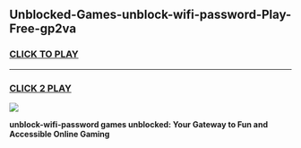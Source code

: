 
## Unblocked-Games-unblock-wifi-password-Play-Free-gp2va
<h3>
<a href="https://premium76.site?title=unblock-wifi-password&ref=18A1">CLICK TO PLAY</a></h3>
<hr>

<h3>
<a href="https://premium76.site?title=unblock-wifi-password&ref=18A1">CLICK 2 PLAY</a>
  
</h3>

<a href="https://premium76.site?title=unblock-wifi-password&ref=18A1"><img src="https://clearcache.store/games.png"></a>


**unblock-wifi-password games unblocked: Your Gateway to Fun and Accessible Online Gaming**
